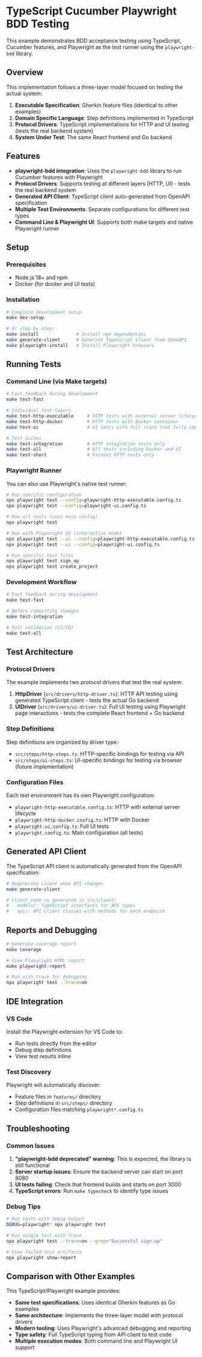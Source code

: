 # TypeScript Cucumber Playwright BDD Testing

This example demonstrates BDD acceptance testing using TypeScript, Cucumber features, and Playwright as the test runner using the `playwright-bdd` library.

## Overview

This implementation follows a three-layer model focused on testing the actual system:

1. **Executable Specification**: Gherkin feature files (identical to other examples)
2. **Domain Specific Language**: Step definitions implemented in TypeScript
3. **Protocol Drivers**: TypeScript implementations for HTTP and UI testing (tests the real backend system)
4. **System Under Test**: The same React frontend and Go backend

## Features

- **playwright-bdd integration**: Uses the `playwright-bdd` library to run Cucumber features with Playwright
- **Protocol Drivers**: Supports testing at different layers (HTTP, UI) - tests the real backend system
- **Generated API Client**: TypeScript client auto-generated from OpenAPI specification
- **Multiple Test Environments**: Separate configurations for different test types
- **Command Line & Playwright UI**: Supports both make targets and native Playwright runner

## Setup

### Prerequisites

- Node.js 18+ and npm
- Docker (for docker and UI tests)

### Installation

```bash
# Complete development setup
make dev-setup

# Or step by step:
make install              # Install npm dependencies
make generate-client      # Generate TypeScript client from OpenAPI
make playwright-install   # Install Playwright browsers
```

## Running Tests

### Command Line (via Make targets)

```bash
# Fast feedback during development
make test-fast

# Individual test layers
make test-http-executable     # HTTP tests with external server lifecycle
make test-http-docker         # HTTP tests with Docker container
make test-ui                  # UI tests with full stack (not fully implemented)

# Test suites
make test-integration         # HTTP integration tests only
make test-all                 # All tests including Docker and UI
make test-short               # Fastest HTTP tests only
```

### Playwright Runner

You can also use Playwright's native test runner:

```bash
# Run specific configuration
npx playwright test --config=playwright-http-executable.config.ts
npx playwright test --config=playwright-ui.config.ts

# Run all tests (uses main config)
npx playwright test

# Run with Playwright UI (interactive mode)
npx playwright test --ui --config=playwright-http-executable.config.ts  # HTTP tests
npx playwright test --ui --config=playwright-ui.config.ts               # UI tests (when implemented)

# Run specific test files
npx playwright test sign_up
npx playwright test create_project
```

### Development Workflow

```bash
# Fast feedback during development
make test-fast

# Before committing changes
make test-integration

# Full validation (CI/CD)
make test-all
```

## Test Architecture

### Protocol Drivers

The example implements two protocol drivers that test the real system:

1. **HttpDriver** (`src/drivers/http-driver.ts`): HTTP API testing using generated TypeScript client - tests the actual Go backend
2. **UIDriver** (`src/drivers/ui-driver.ts`): Full UI testing using Playwright page interactions - tests the complete React frontend + Go backend

### Step Definitions

Step definitions are organized by driver type:

- `src/steps/http-steps.ts`: HTTP-specific bindings for testing via API
- `src/steps/ui-steps.ts`: UI-specific bindings for testing via browser (future implementation)

### Configuration Files

Each test environment has its own Playwright configuration:

- `playwright-http-executable.config.ts`: HTTP with external server lifecycle
- `playwright-http-docker.config.ts`: HTTP with Docker
- `playwright-ui.config.ts`: Full UI tests
- `playwright.config.ts`: Main configuration (all tests)

## Generated API Client

The TypeScript API client is automatically generated from the OpenAPI specification:

```bash
# Regenerate client when API changes
make generate-client

# Client code is generated in src/client/
# - models/: TypeScript interfaces for API types
# - api/: API client classes with methods for each endpoint
```

## Reports and Debugging

```bash
# Generate coverage report
make coverage

# View Playwright HTML report
make playwright-report

# Run with trace for debugging
npx playwright test --trace=on
```

## IDE Integration

### VS Code

Install the Playwright extension for VS Code to:
- Run tests directly from the editor
- Debug step definitions
- View test results inline

### Test Discovery

Playwright will automatically discover:
- Feature files in `features/` directory
- Step definitions in `src/steps/` directory
- Configuration files matching `playwright*.config.ts`

## Troubleshooting

### Common Issues

1. **"playwright-bdd deprecated" warning**: This is expected, the library is still functional
2. **Server startup issues**: Ensure the backend server can start on port 8080
3. **UI tests failing**: Check that frontend builds and starts on port 3000
4. **TypeScript errors**: Run `make typecheck` to identify type issues

### Debug Tips

```bash
# Run tests with debug output
DEBUG=playwright* npx playwright test

# Run single test with trace
npx playwright test --trace=on --grep="Successful sign-up"

# View failed test artifacts
npx playwright show-report
```

## Comparison with Other Examples

This TypeScript/Playwright example provides:

- **Same test specifications**: Uses identical Gherkin features as Go examples
- **Same architecture**: Implements the three-layer model with protocol drivers
- **Modern tooling**: Uses Playwright's advanced debugging and reporting
- **Type safety**: Full TypeScript typing from API client to test code
- **Multiple execution modes**: Both command line and Playwright UI support